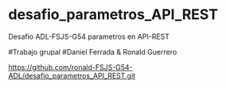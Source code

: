# desafio_parametros_API_REST
Desafio ADL-FSJS-G54 parametros en API-REST

#Trabajo grupal
#Daniel Ferrada & Ronald Guerrero

https://github.com/ronald-FSJS-G54-ADL/desafio_parametros_API_REST.git
